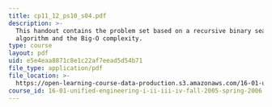 ```yaml
---
title: cp11_12_ps10_s04.pdf
description: >-
  This handout contains the problem set based on a recursive binary search
  algorithm and the Big-O complexity.
type: course
layout: pdf
uid: e5e4eaa8871c8e1c22af7eead5d54b71
file_type: application/pdf
file_location: >-
  https://open-learning-course-data-production.s3.amazonaws.com/16-01-unified-engineering-i-ii-iii-iv-fall-2005-spring-2006/e5e4eaa8871c8e1c22af7eead5d54b71_cp11_12_ps10_s04.pdf
course_id: 16-01-unified-engineering-i-ii-iii-iv-fall-2005-spring-2006
---
```

